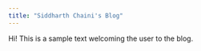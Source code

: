 ```yaml
---
title: "Siddharth Chaini's Blog"
---
```


Hi! This is a sample text welcoming the user to the blog.
